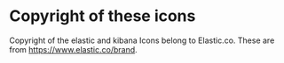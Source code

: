 # Copyright of these icons

Copyright of the elastic and kibana Icons belong to Elastic.co.
These are from <https://www.elastic.co/brand>.
